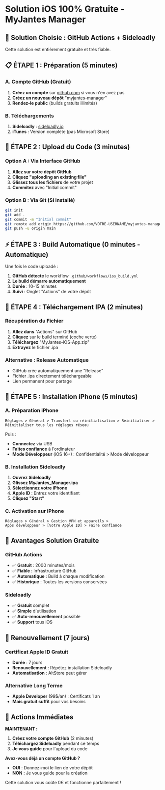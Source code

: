 # Solution iOS 100% Gratuite - MyJantes Manager

## 🎯 Solution Choisie : GitHub Actions + Sideloadly

Cette solution est entièrement gratuite et très fiable.

## 📋 ÉTAPE 1 : Préparation (5 minutes)

### A. Compte GitHub (Gratuit)
1. **Créez un compte** sur [github.com](https://github.com) si vous n'en avez pas
2. **Créez un nouveau dépôt** "myjantes-manager"
3. **Rendez-le public** (builds gratuits illimités)

### B. Téléchargements
1. **Sideloadly** : [sideloadly.io](https://sideloadly.io)
2. **iTunes** : Version complète (pas Microsoft Store)

## 🚀 ÉTAPE 2 : Upload du Code (3 minutes)

### Option A : Via Interface GitHub
1. **Allez sur votre dépôt GitHub**
2. **Cliquez "uploading an existing file"**
3. **Glissez tous les fichiers** de votre projet
4. **Commitez** avec "Initial commit"

### Option B : Via Git (Si installé)
```bash
git init
git add .
git commit -m "Initial commit"
git remote add origin https://github.com/VOTRE-USERNAME/myjantes-manager.git
git push -u origin main
```

## ⚡ ÉTAPE 3 : Build Automatique (0 minutes - Automatique)

Une fois le code uploadé :
1. **GitHub détecte** le workflow `.github/workflows/ios_build.yml`
2. **Le build démarre automatiquement**
3. **Durée** : 10-15 minutes
4. **Suivi** : Onglet "Actions" de votre dépôt

## 📱 ÉTAPE 4 : Téléchargement IPA (2 minutes)

### Récupération du Fichier
1. **Allez dans** "Actions" sur GitHub
2. **Cliquez** sur le build terminé (coche verte)
3. **Téléchargez** "MyJantes-iOS-App.zip"
4. **Extrayez** le fichier .ipa

### Alternative : Release Automatique
- GitHub crée automatiquement une "Release"
- Fichier .ipa directement téléchargeable
- Lien permanent pour partage

## 📲 ÉTAPE 5 : Installation iPhone (5 minutes)

### A. Préparation iPhone
```
Réglages > Général > Transfert ou réinitialisation > Réinitialiser > Réinitialiser tous les réglages réseau
```
Puis :
- **Connectez** via USB
- **Faites confiance** à l'ordinateur
- **Mode Développeur** (iOS 16+) : Confidentialité > Mode développeur

### B. Installation Sideloadly
1. **Ouvrez Sideloadly**
2. **Glissez MyJantes_Manager.ipa** 
3. **Sélectionnez votre iPhone**
4. **Apple ID** : Entrez votre identifiant
5. **Cliquez "Start"**

### C. Activation sur iPhone
```
Réglages > Général > Gestion VPN et appareils > 
Apps développeur > [Votre Apple ID] > Faire confiance
```

## 🔄 Avantages Solution Gratuite

### GitHub Actions
- ✅ **Gratuit** : 2000 minutes/mois
- ✅ **Fiable** : Infrastructure GitHub
- ✅ **Automatique** : Build à chaque modification
- ✅ **Historique** : Toutes les versions conservées

### Sideloadly
- ✅ **Gratuit** complet
- ✅ **Simple** d'utilisation
- ✅ **Auto-renouvellement** possible
- ✅ **Support** tous iOS

## 📅 Renouvellement (7 jours)

### Certificat Apple ID Gratuit
- **Durée** : 7 jours
- **Renouvellement** : Répétez installation Sideloadly
- **Automatisation** : AltStore peut gérer

### Alternative Long Terme
- **Apple Developer** (99$/an) : Certificats 1 an
- **Mais gratuit suffit** pour vos besoins

## 🎯 Actions Immédiates

**MAINTENANT :**
1. **Créez votre compte GitHub** (2 minutes)
2. **Téléchargez Sideloadly** pendant ce temps
3. **Je vous guide** pour l'upload du code

**Avez-vous déjà un compte GitHub ?**
- **OUI** : Donnez-moi le lien de votre dépôt
- **NON** : Je vous guide pour la création

Cette solution vous coûte 0€ et fonctionne parfaitement !